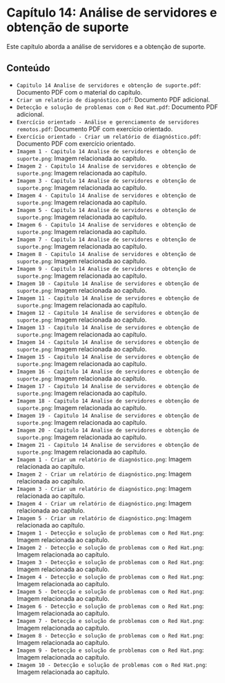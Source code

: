 # Capítulo 14: Análise de servidores e obtenção de suporte

Este capítulo aborda a análise de servidores e a obtenção de suporte.

## Conteúdo

- `Capitulo 14 Analise de servidores e obtenção de suporte.pdf`: Documento PDF com o material do capítulo.
- `Criar um relatório de diagnóstico.pdf`: Documento PDF adicional.
- `Detecção e solução de problemas com o Red Hat.pdf`: Documento PDF adicional.
- `Exercício orientado - Análise e gerenciamento de servidores remotos.pdf`: Documento PDF com exercício orientado.
- `Exercício orientado - Criar um relatório de diagnóstico.pdf`: Documento PDF com exercício orientado.
- `Imagem 1 - Capitulo 14 Analise de servidores e obtenção de suporte.png`: Imagem relacionada ao capítulo.
- `Imagem 2 - Capitulo 14 Analise de servidores e obtenção de suporte.png`: Imagem relacionada ao capítulo.
- `Imagem 3 - Capitulo 14 Analise de servidores e obtenção de suporte.png`: Imagem relacionada ao capítulo.
- `Imagem 4 - Capitulo 14 Analise de servidores e obtenção de suporte.png`: Imagem relacionada ao capítulo.
- `Imagem 5 - Capitulo 14 Analise de servidores e obtenção de suporte.png`: Imagem relacionada ao capítulo.
- `Imagem 6 - Capitulo 14 Analise de servidores e obtenção de suporte.png`: Imagem relacionada ao capítulo.
- `Imagem 7 - Capitulo 14 Analise de servidores e obtenção de suporte.png`: Imagem relacionada ao capítulo.
- `Imagem 8 - Capitulo 14 Analise de servidores e obtenção de suporte.png`: Imagem relacionada ao capítulo.
- `Imagem 9 - Capitulo 14 Analise de servidores e obtenção de suporte.png`: Imagem relacionada ao capítulo.
- `Imagem 10 - Capitulo 14 Analise de servidores e obtenção de suporte.png`: Imagem relacionada ao capítulo.
- `Imagem 11 - Capitulo 14 Analise de servidores e obtenção de suporte.png`: Imagem relacionada ao capítulo.
- `Imagem 12 - Capitulo 14 Analise de servidores e obtenção de suporte.png`: Imagem relacionada ao capítulo.
- `Imagem 13 - Capitulo 14 Analise de servidores e obtenção de suporte.png`: Imagem relacionada ao capítulo.
- `Imagem 14 - Capitulo 14 Analise de servidores e obtenção de suporte.png`: Imagem relacionada ao capítulo.
- `Imagem 15 - Capitulo 14 Analise de servidores e obtenção de suporte.png`: Imagem relacionada ao capítulo.
- `Imagem 16 - Capitulo 14 Analise de servidores e obtenção de suporte.png`: Imagem relacionada ao capítulo.
- `Imagem 17 - Capitulo 14 Analise de servidores e obtenção de suporte.png`: Imagem relacionada ao capítulo.
- `Imagem 18 - Capitulo 14 Analise de servidores e obtenção de suporte.png`: Imagem relacionada ao capítulo.
- `Imagem 19 - Capitulo 14 Analise de servidores e obtenção de suporte.png`: Imagem relacionada ao capítulo.
- `Imagem 20 - Capitulo 14 Analise de servidores e obtenção de suporte.png`: Imagem relacionada ao capítulo.
- `Imagem 21 - Capitulo 14 Analise de servidores e obtenção de suporte.png`: Imagem relacionada ao capítulo.
- `Imagem 1 - Criar um relatório de diagnóstico.png`: Imagem relacionada ao capítulo.
- `Imagem 2 - Criar um relatório de diagnóstico.png`: Imagem relacionada ao capítulo.
- `Imagem 3 - Criar um relatório de diagnóstico.png`: Imagem relacionada ao capítulo.
- `Imagem 4 - Criar um relatório de diagnóstico.png`: Imagem relacionada ao capítulo.
- `Imagem 5 - Criar um relatório de diagnóstico.png`: Imagem relacionada ao capítulo.
- `Imagem 1 - Detecção e solução de problemas com o Red Hat.png`: Imagem relacionada ao capítulo.
- `Imagem 2 - Detecção e solução de problemas com o Red Hat.png`: Imagem relacionada ao capítulo.
- `Imagem 3 - Detecção e solução de problemas com o Red Hat.png`: Imagem relacionada ao capítulo.
- `Imagem 4 - Detecção e solução de problemas com o Red Hat.png`: Imagem relacionada ao capítulo.
- `Imagem 5 - Detecção e solução de problemas com o Red Hat.png`: Imagem relacionada ao capítulo.
- `Imagem 6 - Detecção e solução de problemas com o Red Hat.png`: Imagem relacionada ao capítulo.
- `Imagem 7 - Detecção e solução de problemas com o Red Hat.png`: Imagem relacionada ao capítulo.
- `Imagem 8 - Detecção e solução de problemas com o Red Hat.png`: Imagem relacionada ao capítulo.
- `Imagem 9 - Detecção e solução de problemas com o Red Hat.png`: Imagem relacionada ao capítulo.
- `Imagem 10 - Detecção e solução de problemas com o Red Hat.png`: Imagem relacionada ao capítulo.

